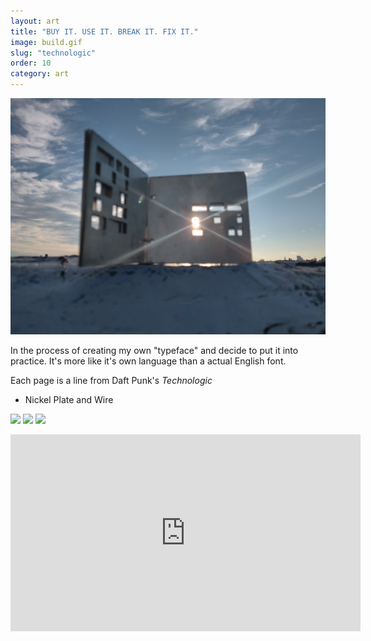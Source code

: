 ```yaml
---
layout: art
title: "BUY IT. USE IT. BREAK IT. FIX IT."
image: build.gif
slug: "technologic"
order: 10
category: art
---
```


![](/assets/img/technologic/light.jpg)

In the process of creating my own "typeface" and decide to put it into practice.
It's more like it's own language than a actual English font.

Each page is a line from Daft Punk's _Technologic_

- Nickel Plate and Wire

![](/assets/img/technologic/cover.jpg)
![](/assets/img/technologic/page.jpg)
![](/assets/img/technologic/stand.jpg)

<iframe width="560" height="315" src="https://www.youtube.com/embed/D8K90hX4PrE" frameborder="0" allow="accelerometer; autoplay; encrypted-media; gyroscope; picture-in-picture" allowfullscreen></iframe>
